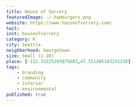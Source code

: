 ```yaml
---
title: House of Sorcery
featuredImage: ./-hamburgers.png
website: https://www.houseofsorcery.com/
twit: 
inst: houseofsorcery
category: H
city: Seattle
neighborhood: Georgetown
size: Small (1-10)
place: [-122.33225293075603,47.551485183231236]
tags:
    - branding
    - community
    - interior
    - environmental
published: true
---
```




